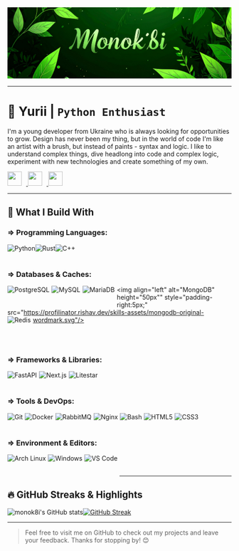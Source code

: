 <img src="assets/banner-green1.jpg"/>

---

# 🐍 Yurii | **`Python Enthusiast`**

I'm a young developer from Ukraine who is always looking for opportunities to grow. Design has never been my thing, but in the world of code I'm like an artist with a brush, but instead of paints - syntax and logic.
I like to understand complex things, dive headlong into code and complex logic, experiment with new technologies and create something of my own.

<div align="left">
  <p>
    <a href="https://www.github.com/monok8i" target="_blank">
      <picture> 
        <source media="(prefers-color-scheme: dark)" srcset="https://cdn.jsdelivr.net/gh/devicons/devicon@latest/icons/github/github-original.svg" /> 
        <source media="(prefers-color-scheme: light)" srcset="https://cdn.jsdelivr.net/gh/devicons/devicon@latest/icons/github/github-original.svg" /> 
        <img src="https://raw.githubusercontent.com/danielcranney/readme-generator/main/public/icons/socials/github.svg" width="32" height="32" style="padding-right:10px;"/> 
      </picture> 
    </a> <a href="https://www.gitlab.com/monok8i" target="_blank"> 
      <picture> <source media="(prefers-color-scheme: dark)" srcset="https://cdn.jsdelivr.net/gh/devicons/devicon@latest/icons/gitlab/gitlab-original.svg" /> 
        <source media="(prefers-color-scheme: light)" srcset="https://cdn.jsdelivr.net/gh/devicons/devicon@latest/icons/gitlab/gitlab-original.svg" /> 
        <img src="https://cdn.jsdelivr.net/gh/devicons/devicon@latest/icons/gitlab/gitlab-original.svg" width="32" height="32" style="padding-right:10px;"/> 
      </picture> 
    </a> <a href="http://www.instagram.com/monok8i" target="_blank"> 
      <picture> 
        <source media="(prefers-color-scheme: dark)" srcset="https://raw.githubusercontent.com/danielcranney/readme-generator/main/public/icons/socials/instagram-dark.svg" /> 
        <source media="(prefers-color-scheme: light)" srcset="https://raw.githubusercontent.com/danielcranney/readme-generator/main/public/icons/socials/instagram.svg" /> 
        <img src="https://raw.githubusercontent.com/danielcranney/readme-generator/main/public/icons/socials/instagram.svg" width="32" height="32" style="padding-right:10px;" /> 
      </picture> 
    </a>
  </p>
</div>

---

## 🚀 What I Build With

### ⇒ Programming Languages:
<img align="left" alt="Python" height="50px" src="https://profilinator.rishav.dev/skills-assets/python-original.svg"/> <img align="left" alt="Rust" height="50px" src="https://profilinator.rishav.dev/skills-assets/rust-plain.svg"/> <img align="left" alt="C++" height="50px" src="https://profilinator.rishav.dev/skills-assets/cplusplus-original.svg"/>

<br/><br/>

### ⇒ Databases & Caches:

<img align="left" alt="PostgreSQL" height="50px" style="padding-right:5px;" src="https://profilinator.rishav.dev/skills-assets/postgresql-original-wordmark.svg"/> <img align="left" alt="MySQL" height="50px" style="padding-right:5px;" src="https://profilinator.rishav.dev/skills-assets/mysql-original-wordmark.svg"/> <img align="left" alt="MariaDB" height="50px" style="padding-right:5px;" src="https://profilinator.rishav.dev/skills-assets/mariadb.png"/> <img align="left" alt="MongoDB" height="50px"" style="padding-right:5px;" src="https://profilinator.rishav.dev/skills-assets/mongodb-original-wordmark.svg"/> <img align="left" alt="Redis" height="50px" style="padding-right:5px;" src="https://profilinator.rishav.dev/skills-assets/redis-original-wordmark.svg"/> 

<br/><br/>

### ⇒ Frameworks & Libraries:

<img align="left" alt="FastAPI" height="50px" style="padding-right:5px;" src="https://raw.githubusercontent.com/danielcranney/readme-generator/main/public/icons/skills/fastapi-colored.svg"/> <img align="left" alt="Next.js" height="50px" style="padding-right:5px;" src="https://raw.githubusercontent.com/danielcranney/readme-generator/main/public/icons/skills/nextjs-colored.svg"/> <img align="left" alt="Litestar" height="50px" style="padding-right:5px;" src="https://litestar.dev/_static/logo.svg"/>

<br/><br/>

### ⇒ Tools & DevOps: 

<img align="left" alt="Git" height="50px" style="padding-right:5px;" src="https://profilinator.rishav.dev/skills-assets/git-scm-icon.svg"/> <img align="left" alt="Docker" height="50px" style="padding-right:5px;" src="https://profilinator.rishav.dev/skills-assets/docker-original-wordmark.svg"/> <img align="left" alt="RabbitMQ" height="50px" style="padding-right:5px;" src="https://profilinator.rishav.dev/skills-assets/rabbitmq-icon.svg"/> <img align="left" alt="Nginx" height="50px" style="padding-right:5px;" src="https://profilinator.rishav.dev/skills-assets/nginx-original.svg"/> <img align="left" alt="Bash" height="50px" style="padding-right:5px;" src="https://profilinator.rishav.dev/skills-assets/gnu_bash-icon.svg"/> <img align="left" alt="HTML5" height="50px" style="padding-right:5px;" src="https://profilinator.rishav.dev/skills-assets/html5-original-wordmark.svg"/> <img align="left" alt="CSS3" height="50px" style="padding-right:5px;" src="https://profilinator.rishav.dev/skills-assets/css3-original-wordmark.svg"/> 

<br/><br/>

### ⇒ Environment & Editors:

<img align="left" alt="Arch Linux" height="50px" style="padding-right:5px;" src="https://cdn.jsdelivr.net/gh/devicons/devicon@latest/icons/archlinux/archlinux-plain.svg"/> <img align="left" alt="Windows" height="50px" style="padding-right:5px;" src="https://cdn.jsdelivr.net/gh/devicons/devicon@latest/icons/windows11/windows11-original.svg" /> <img align="left" alt="VS Code" height="50px" style="padding-right:5px;" src="https://cdn.jsdelivr.net/gh/devicons/devicon@latest/icons/vscode/vscode-original.svg" />
<br/><br/>

---

## 🔥 GitHub Streaks & Highlights
  
![monok8i's GitHub stats](https://github-readme-stats.vercel.app/api?username=monok8i&show_icons=true&theme=transparent&rank_icon=github&layout=compact&border_color=b4befe)[![GitHub Streak](https://streak-stats.demolab.com?user=monok8i&theme=transparent)](https://git.io/streak-stats)

<!-- [![Top Langs](https://github-readme-stats.vercel.app/api/top-langs/?username=monok8i&layout=compact&theme=transparent&size_weight=0&count_weight=1)](https://github.com/monok8i/github-readme-stats) -->

</div>

---


> Feel free to visit me on GitHub to check out my projects and leave your feedback. Thanks for stopping by! 😊
